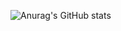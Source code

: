 ![Anurag's GitHub stats](https://github-readme-stats.vercel.app/api?username=jvsJuanVargas&show_icons=true&theme=Gradient)

<!---
- 👋 Hi, I’m @jvsJuanVargas
- 👀 I’m interested in ...
- 🌱 I’m currently learning ...
- 💞️ I’m looking to collaborate on ...
- 📫 How to reach me ...

jvsJuanVargas/jvsJuanVargas is a ✨ special ✨ repository because its `README.md` (this file) appears on your GitHub profile.
You can click the Preview link to take a look at your changes.
--->
